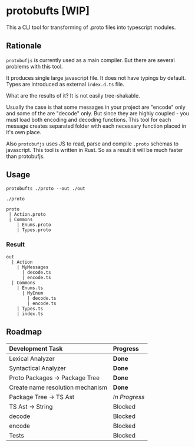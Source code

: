# protobufts [WIP]

This a CLI tool for transforming of .proto files into typescript modules.

## Rationale

`protobufjs` is currently used as a main compiler. But there are several problems with this tool.

It produces single large javascript file.
It does not have typings by default.
Types are introduced as external `index.d.ts` file.

What are the results of it? It is not easily tree-shakable.

Usually the case is that some messages in your project are "encode" only and some of the are "decode" only. But since they are highly coupled - you must load both encoding and decoding functions. This tool for each message creates separated folder with each necessary function placed in it's own place.

Also `protobufjs` uses JS to read, parse and compile `.proto` schemas to javascript. This tool is written in Rust. So as a result it will be much faster than protobufjs.

## Usage

```
protobufts ./proto --out ./out
```

`./proto`

```
proto
 | Action.proto
 | Commons
    | Enums.proto
    | Types.proto
```

### Result

```
out
  | Action
    | MyMessages
      | decode.ts
      | encode.ts
  | Commons
    | Enums.ts
      | MyEnum
        | decode.ts
        | encode.ts
    | Types.ts
    | index.ts
```

## Roadmap

| Development Task                 | Progress      |
| :------------------------------- | :------------ |
| Lexical Analyzer                 | **Done**      |
| Syntactical Analyzer             | **Done**      |
| Proto Packages -> Package Tree   | **Done**      |
| Create name resolution mechanism | **Done**      |
| Package Tree -> TS Ast           | *In Progress* |
| TS Ast -> String                 | Blocked       |
| decode                           | Blocked       |
| encode                           | Blocked       |
| Tests                            | Blocked       |



